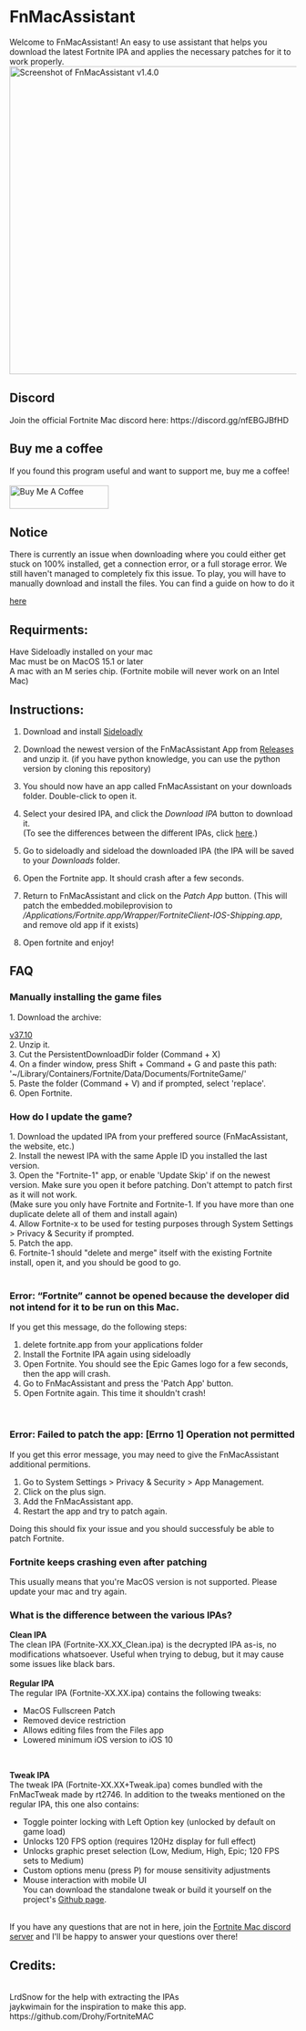 # FnMacAssistant
Welcome to FnMacAssistant! An easy to use assistant that helps you download the latest Fortnite IPA and applies the necessary patches for it to work properly.<br>
<img width="612" height="540" alt="Screenshot of FnMacAssistant v1.4.0" src="https://github.com/user-attachments/assets/a187b047-09de-4215-9d95-d8ecc5abcf7f" />

<h2>Discord</h2>
Join the official Fortnite Mac discord here: https://discord.gg/nfEBGJBfHD

<h2>Buy me a coffee</h2>
If you found this program useful and want to support me, buy me a coffee! 
<br/><br/>
<a href="https://www.buymeacoffee.com/Isacucho" target="_blank"><img src="https://cdn.buymeacoffee.com/buttons/default-orange.png" alt="Buy Me A Coffee" height="41" width="174"></a>

<h2>Notice</h2>
There is currently an issue when downloading where you could either get stuck on 100% installed, get a connection error, or a full storage error. We still haven't managed to completely fix this issue. To play, you will have to manually download and install the files. You can find a guide on how to do it  

[here](https://github.com/isacucho/FnMacAssistant#Manually-installing-the-game-files)

<h2>Requirments:</h2> 
Have Sideloadly installed on your mac <br/>
Mac must be on MacOS 15.1 or later <br/>
A mac with an M series chip. (Fortnite mobile will never work on an Intel Mac)

<h2>Instructions:</h2>

1. Download and install [Sideloadly](https://sideloadly.io)

2. Download the newest version of the FnMacAssistant App from [Releases](https://github.com/isacucho/FnMacAssistant/releases) and unzip it. (if you have python knowledge, you can use the python version by cloning this repository) 

3. You should now have an app called FnMacAssistant on your downloads folder. Double-click to open it.
 
4. Select your desired IPA, and click the _Download IPA_ button to download it. <br>
(To see the differences between the different IPAs, click [here](https://github.com/isacucho/FnMacAssistant#what-is-the-difference-between-the-various-ipas).)

5. Go to sideloadly and sideload the downloaded IPA (the IPA will be saved to your _Downloads_ folder.

6. Open the Fortnite app. It should crash after a few seconds.

7. Return to FnMacAssistant and click on the _Patch App_ button. (This will patch the embedded.mobileprovision to _/Applications/Fortnite.app/Wrapper/FortniteClient-IOS-Shipping.app_, and remove old app if it exists)

8. Open fortnite and enjoy!


<h2>FAQ</h2>

<h3>Manually installing the game files</h3>
1. Download the archive: 

[v37.10](https://drive.google.com/file/d/1tndniJpZA523BX3-rRKvne7hnMaoLQWG/view?usp=sharing) <br>
2. Unzip it.<br>
3. Cut the PersistentDownloadDir folder (Command + X)<br>
4. On a finder window, press Shift + Command + G and paste this path: '~/Library/Containers/Fortnite/Data/Documents/FortniteGame/'<br>
5. Paste the folder (Command + V) and if prompted, select 'replace'.<br>
6. Open Fortnite.
<br>

<h3>How do I update the game?</h3>
1. Download the updated IPA from your preffered source (FnMacAssistant, the website, etc.)<br>
2. Install the newest IPA with the same Apple ID you installed the last version. <br>
3. Open the "Fortnite-1" app, or enable 'Update Skip' if on the newest version. Make sure you open it before patching. Don't attempt to patch first as it will not work.<br>
 (Make sure you only have Fortnite and Fortnite-1. If you have more than one duplicate delete all of them and install again)<br>
4. Allow Fortnite-x to be used for testing purposes through System Settings > Privacy & Security if prompted.<br>
5. Patch the app.<br>
6. Fortnite-1 should "delete and merge" itself with the existing Fortnite install, open it, and you should be good to go.<br>
<br>

<h3>Error: “Fortnite” cannot be opened because the developer did not intend for it to be run on this Mac.</h3>


If you get this message, do the following steps:
1. delete fortnite.app from your applications folder
2. Install the Fortnite IPA again using sideloadly
3. Open Fortnite. You should see the Epic Games logo for a few seconds, then the app will crash.
4. Go to FnMacAssistant and press the 'Patch App' button.
5. Open Fortnite again. This time it shouldn't crash!

<br>
<h3>Error: Failed to patch the app: [Errno 1] Operation not permitted</h3>
If you get this error message, you may need to give the FnMacAssistant additional permitions. 

1. Go to System Settings > Privacy & Security > App Management.
2. Click on the plus sign.
3. Add the FnMacAssistant app.
4. Restart the app and try to patch again.

Doing this should fix your issue and you should successfuly be able to patch Fortnite. 
<br>
<h3>Fortnite keeps crashing even after patching</h3>
This usually means that you're MacOS version is not supported. Please update your mac and try again.
<br>
<h3>What is the difference between the various IPAs?</h3>

**Clean IPA** <br>
The clean IPA (Fortnite-XX.XX_Clean.ipa) is the decrypted IPA as-is, no modifications whatsoever. Useful when trying to debug, but it may cause some issues like black bars.
<br><br>
**Regular IPA** <br>
The regular IPA (Fortnite-XX.XX.ipa) contains the following tweaks:
- MacOS Fullscreen Patch
- Removed device restriction
- Allows editing files from the Files app
- Lowered minimum iOS version to iOS 10
<br>

**Tweak IPA**
<br>
The tweak IPA (Fortnite-XX.XX+Tweak.ipa) comes bundled with the FnMacTweak made by rt2746. In addition to the tweaks mentioned on the regular IPA, this one also contains:
- Toggle pointer locking with Left Option key (unlocked by default on game load)
- Unlocks 120 FPS option (requires 120Hz display for full effect)
- Unlocks graphic preset selection (Low, Medium, High, Epic; 120 FPS sets to Medium)
- Custom options menu (press P) for mouse sensitivity adjustments
- Mouse interaction with mobile UI<br>
You can download the standalone tweak or build it yourself on the project's [Github page](https://github.com/rt-someone/FnMacTweak).
<br><br>

If you have any questions that are not in here, join the [Fortnite Mac discord server](https://discord.gg/nfEBGJBfHD) and I'll be happy to answer your questions over there!




<h2>Credits:</h2>
<br>
LrdSnow for the help with extracting the IPAs<br>
jaykwimain for the inspiration to make this app. https://github.com/Drohy/FortniteMAC
